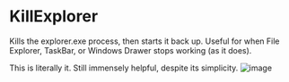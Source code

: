 # KillExplorer
Kills the explorer.exe process, then starts it back up. Useful for when File Explorer, TaskBar, or Windows Drawer stops working (as it does).

This is literally it. Still immensely helpful, despite its simplicity.
![image](https://github.com/Mintyylol/KillExplorer/assets/109185054/3e4c787d-7cd2-42b7-9efe-069cd8535cfe)
